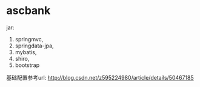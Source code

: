 # ascbank

jar:
 1. springmvc,
 2. springdata-jpa,
 3. mybatis,
 4. shiro,
 5. bootstrap

基础配置参考url:
http://blog.csdn.net/z595224980/article/details/50467185

